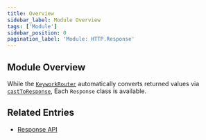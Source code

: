 ```yaml
---
title: Overview
sidebar_label: Module Overview
tags: ['Module']
sidebar_position: 0
pagination_label: 'Module: HTTP.Response'
---
```


## Module Overview

While the [`KeyworkRouter`](/modules/router/classes/KeyworkRouter) automatically
converts returned values via [`castToResponse`](modules/http/response/api/functions/castToResponse),
Each `Response` class is available.

## Related Entries

- [Response API](/modules/http/response/api/)
